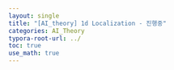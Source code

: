 ```yaml
---
layout: single
title: "[AI_theory] 1d Localization - 진행중" 
categories: AI_Theory
typora-root-url: ../
toc: true
use_math: true
---
```



